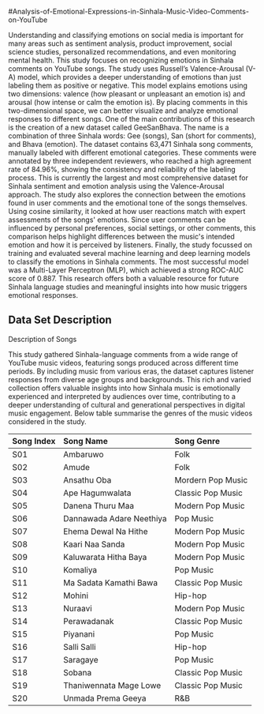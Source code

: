 
#Analysis-of-Emotional-Expressions-in-Sinhala-Music-Video-Comments-on-YouTube

Understanding and classifying emotions on social media is important for many areas such as sentiment analysis, product improvement, social science studies, personalized recommendations, and even monitoring mental health.
This study focuses on recognizing emotions in Sinhala comments on YouTube songs. The study uses Russell’s Valence-Arousal (V-A) model, which provides a deeper understanding of emotions than just labeling them as positive or negative. This model explains emotions using two dimensions: valence (how pleasant or unpleasant an emotion is) and arousal (how intense or calm the emotion is). By placing comments in this two-dimensional space, we can better visualize and analyze emotional responses to different songs.
One of the main contributions of this research is the creation of a new dataset called GeeSanBhava. The name is a combination of three Sinhala words: Gee (songs), San (short for comments), and Bhava (emotion). The dataset contains 63,471 Sinhala song comments, manually labeled with different emotional categories. These comments were annotated by three independent reviewers, who reached a high agreement rate of 84.96%, showing the consistency and reliability of the labeling process.
This is currently the largest and most comprehensive dataset for Sinhala sentiment and emotion analysis using the Valence-Arousal approach.
The study also explores the connection between the emotions found in user comments and the emotional tone of the songs themselves. Using cosine similarity, it looked at how user reactions match with expert assessments of the songs' emotions. Since user comments can be influenced by personal preferences, social settings, or other comments, this comparison helps highlight differences between the music's intended emotion and how it is perceived by listeners.
Finally, the study focussed on training and evaluated several machine learning and deep learning models to classify the emotions in Sinhala comments. The most successful model was a Multi-Layer Perceptron (MLP), which achieved a strong ROC-AUC score of 0.887.
This research offers both a valuable resource for future Sinhala language studies and meaningful insights into how music triggers emotional responses.


## Data Set Description

Description of Songs

This study gathered Sinhala-language comments from a wide range of YouTube music videos, featuring songs produced across different time periods. By including music from various eras, the dataset captures listener responses from diverse age groups and backgrounds. This rich and varied collection offers valuable insights into how Sinhala music is emotionally experienced and interpreted by audiences over time, contributing to a deeper understanding of cultural and generational perspectives in digital music engagement. Below table summarise the genres of the music videos considered in the study.


| Song Index | Song Name                  | Song Genre         |
| :--------- | :------------------------- | :----------------- |
| S01        | Ambaruwo                   | Folk               |
| S02        | Amude                      | Folk               |
| S03        | Ansathu Oba                | Mordern Pop Music  |
| S04        | Ape Hagumwalata            | Classic Pop Music  |
| S05        | Danena Thuru Maa           | Modern Pop Music   |
| S06        | Dannawada Adare Neethiya   | Pop Music          |
| S07        | Ehema Dewal Na Hithe       | Modern Pop Music   |
| S08        | Kaari Naa Sanda            | Modern Pop Music   |
| S09        | Kaluwarata Hitha Baya      | Modern Pop Music   |
| S10        | Komaliya                   | Pop Music          |
| S11        | Ma Sadata Kamathi Bawa     | Classic Pop Music  |
| S12        | Mohini                     | Hip-hop            |
| S13        | Nuraavi                    | Modern Pop Music   |
| S14        | Perawadanak                | Classic Pop Music  |
| S15        | Piyanani                   | Pop Music          |
| S16        | Salli Salli                | Hip-hop            |
| S17        | Saragaye                   | Pop Music          |
| S18        | Sobana                     | Classic Pop Music  |
| S19        | Thaniwennata Mage Lowe     | Classic Pop Music  |
| S20        | Unmada Prema Geeya         | R&B            |



